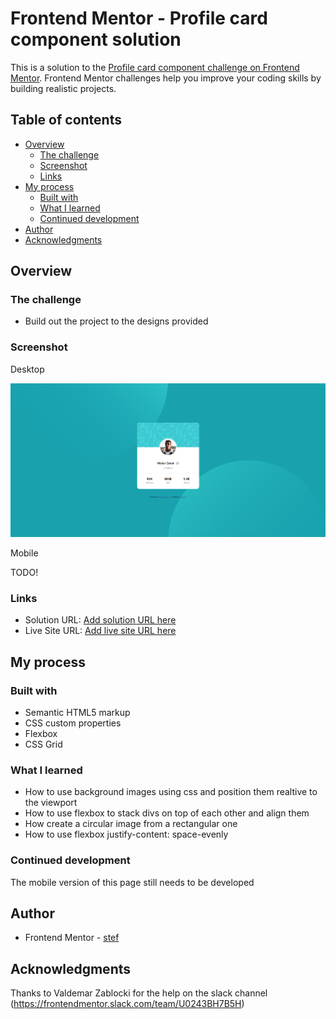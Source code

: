 # Frontend Mentor - Profile card component solution

This is a solution to the [Profile card component challenge on Frontend Mentor](https://www.frontendmentor.io/challenges/profile-card-component-cfArpWshJ). Frontend Mentor challenges help you improve your coding skills by building realistic projects. 

## Table of contents

- [Overview](#overview)
  - [The challenge](#the-challenge)
  - [Screenshot](#screenshot)
  - [Links](#links)
- [My process](#my-process)
  - [Built with](#built-with)
  - [What I learned](#what-i-learned)
  - [Continued development](#continued-development)
- [Author](#author)
- [Acknowledgments](#acknowledgments)

## Overview

### The challenge

- Build out the project to the designs provided

### Screenshot

Desktop

![](./screenshots/desktop_solution.png)

Mobile

TODO!

### Links

- Solution URL: [Add solution URL here](https://github.com/stibau/profile_card_component)
- Live Site URL: [Add live site URL here](https://stibau.github.io/profile_card_component/)

## My process

### Built with

- Semantic HTML5 markup
- CSS custom properties
- Flexbox
- CSS Grid

### What I learned

* How to use background images using css and position them realtive to the viewport
* How to use flexbox to stack divs on top of each other and align them
* How create a circular image from a rectangular one
* How to use flexbox justify-content: space-evenly

### Continued development

The mobile version of this page still needs to be developed

## Author

- Frontend Mentor - [stef](https://www.frontendmentor.io/profile/stibau)

## Acknowledgments

Thanks to Valdemar Zablocki for the help on the slack channel (https://frontendmentor.slack.com/team/U0243BH7B5H)